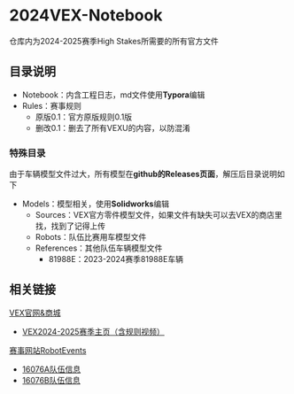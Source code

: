 # 2024VEX-Notebook

仓库内为2024-2025赛季High Stakes所需要的所有官方文件

## 目录说明

- Notebook：内含工程日志，md文件使用**Typora**编辑
- Rules：赛事规则
  - 原版0.1：官方原版规则0.1版
  - 删改0.1：删去了所有VEXU的内容，以防混淆

### 特殊目录

由于车辆模型文件过大，所有模型在**github的Releases页面**，解压后目录说明如下

- Models：模型相关，使用**Solidworks**编辑
  - Sources：VEX官方零件模型文件，如果文件有缺失可以去VEX的商店里找，找到了记得上传
  - Robots：队伍比赛用车模型文件
  - References：其他队伍车辆模型文件
    - 81988E：2023-2024赛季81988E车辆

## 相关链接

[VEX官网&商城](www.vexrobotics.com)

- [VEX2024-2025赛季主页（含规则视频）](https://www.vexrobotics.com/v5/competition/vrc-current-game)

[赛事网站RobotEvents](https://www.robotevents.com/zh-CN)

- [16076A队伍信息](https://www.robotevents.com/zh-CN/teams/VRC/16076A)
- [16076B队伍信息](https://www.robotevents.com/zh-CN/teams/VRC/16076B)
